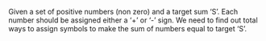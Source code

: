 Given a set of positive numbers (non zero) and a target sum ‘S’. Each number should be assigned either a ‘+’ or ‘-’ sign. We need to find out total ways to assign symbols to make the sum of numbers equal to target ‘S’.